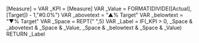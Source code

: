 [Measure] = 
VAR _KPI = [Measure]
VAR _Value = FORMAT(DIVIDE([Actual], [Target]) - 1,"#0.0%")
VAR _abovetext = "▲% Target"
VAR _belowtext = "▼% Target"
VAR _Space = REPT("‏‏‎ ‎",5)
VAR _Label = 
    IF(_KPI > 0,
    _Space & _abovetext & _Space & _Value,
    _Space & _belowtext & _Space & _Value)
RETURN
    _Label

